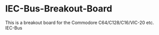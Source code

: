 # IEC-Bus-Breakout-Board
This is a breakout board for the Commodore C64/C128/C16/VIC-20 etc. IEC-Bus
